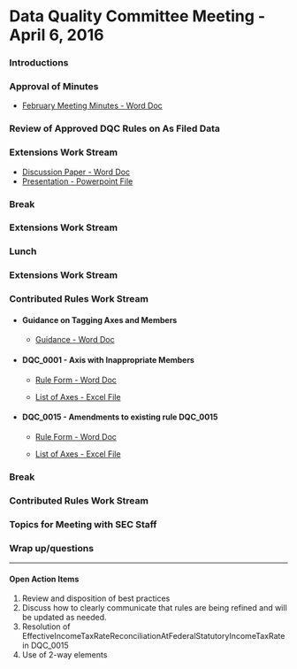 # Data Quality Committee Meeting - April 6, 2016

### Introductions

### Approval of Minutes 

* [February Meeting Minutes - Word Doc](/meetings/apr_2016/MtgNotes02172016.docx?raw=true)

### Review of Approved DQC Rules on As Filed Data

### Extensions Work Stream 

* [Discussion Paper - Word Doc](/meetings/apr_2016/ExtensionsDiscussionApr2016.docx?raw=true)
* [Presentation - Powerpoint File](/meetings/apr_2016/ExtensionPresentationApr2016.pptx?raw=true)

### Break

### Extensions Work Stream 

### Lunch

### Extensions Work Stream 

### Contributed Rules Work Stream

* #### Guidance on Tagging Axes and Members 

  + [Guidance - Word Doc](/meetings/apr_2016/TaggingAxesMemberGuidance.docx?raw=true)

* #### DQC_0001 - Axis with Inappropriate Members 

  + [Rule Form - Word Doc](/meetings/apr_2016/DQC_0001.docx?raw=true) 

  + [List of Axes - Excel File](/meetings/apr_2016/DQC_0001_ListOfAxes.xlsx?raw=true)

* #### DQC_0015 - Amendments to existing rule DQC_0015

  + [Rule Form - Word Doc](/meetings/apr_2016/DQC_0015Amendments.docx?raw=true) 

  + [List of Axes - Excel File](/meetings/apr_2016/DQC_0015_ListOfElements.xlsx?raw=true)

### Break 

### Contributed Rules Work Stream 

### Topics for Meeting with SEC Staff

### Wrap up/questions 

______________________
#### Open Action Items

1. Review and disposition of best practices
2. Discuss how to clearly communicate that rules are being refined and will be updated as needed.
3. Resolution of EffectiveIncomeTaxRateReconciliationAtFederalStatutoryIncomeTaxRate in DQC_0015
4. Use of 2-way elements



